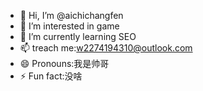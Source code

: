 - 👋 Hi, I’m @aichichangfen
- 👀 I’m interested in game
- 🌱 I’m currently learning SEO
- 📫 treach me:w2274194310@outlook.com
- 😄 Pronouns:我是帅哥
- ⚡ Fun fact:没啥
